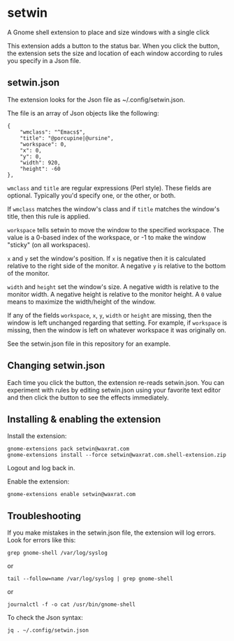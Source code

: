 # setwin

A Gnome shell extension to place and size windows with a single click

This extension adds a button to the status bar. When you click the button, the
extension sets the size and location of each window according to rules you
specify in a Json file.

## setwin.json

The extension looks for the Json file as ~/.config/setwin.json.

The file is an array of Json objects like the following:

    {
        "wmclass": "^Emacs$",
        "title": "@porcupine|@ursine",
        "workspace": 0,
        "x": 0,
        "y": 0,
        "width": 920,
        "height": -60
    },

`wmclass` and `title` are regular expressions (Perl style). These fields are
optional. Typically you'd specify one, or the other, or both.

If `wmclass` matches the window's class and if `title` matches the window's
title, then this rule is applied.

`workspace` tells setwin to move the window to the specified
workspace. The value is a 0-based index of the workspace, or -1 to make the
window "sticky" (on all workspaces).

`x` and `y` set the window's position. If `x` is negative then it is calculated
relative to the right side of the monitor. A negative `y` is relative to the
bottom of the monitor.

`width` and `height` set the window's size. A negative width is relative to the
monitor width. A negative height is relative to the monitor height. A `0` value
means to maximize the width/height of the window.

If any of the fields `workspace`, `x`, `y`, `width` or `height` are missing,
then the window is left unchanged regarding that setting.  For example, if
`workspace` is missing, then the window is left on whatever workspace it was
originally on.

See the setwin.json file in this repository for an example.

## Changing setwin.json

Each time you click the button, the extension re-reads setwin.json. You can
experiment with rules by editing setwin.json using your favorite text editor and
then click the button to see the effects immediately.

## Installing & enabling the extension

Install the extension:

    gnome-extensions pack setwin@waxrat.com
    gnome-extensions install --force setwin@waxrat.com.shell-extension.zip

Logout and log back in.

Enable the extension:

    gnome-extensions enable setwin@waxrat.com

## Troubleshooting

If you make mistakes in the setwin.json file, the extension will log errors.
Look for errors like this:

    grep gnome-shell /var/log/syslog

or

    tail --follow=name /var/log/syslog | grep gnome-shell

or

    journalctl -f -o cat /usr/bin/gnome-shell

To check the Json syntax:

    jq . ~/.config/setwin.json
